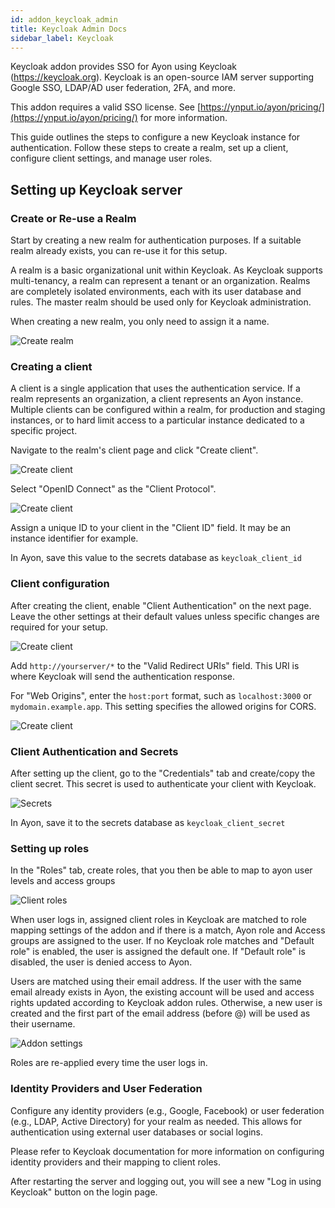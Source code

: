```yaml
---
id: addon_keycloak_admin
title: Keycloak Admin Docs
sidebar_label: Keycloak
---
```


Keycloak addon provides SSO for Ayon using Keycloak (https://keycloak.org). 
Keycloak is an open-source IAM server supporting Google SSO, LDAP/AD user federation, 2FA, and more.

This addon requires a valid SSO license. 
See [https://ynput.io/ayon/pricing/](https://ynput.io/ayon/pricing/) for more information.

This guide outlines the steps to configure a new Keycloak instance for authentication. 
Follow these steps to create a realm, set up a client, configure client settings, and manage user roles.

Setting up Keycloak server
--------------------------

### Create or Re-use a Realm

Start by creating a new realm for authentication purposes. If a suitable realm already exists, 
you can re-use it for this setup. 

A realm is a basic organizational unit within Keycloak. 
As Keycloak supports multi-tenancy, a realm can represent a tenant or an organization. 
Realms are completely isolated environments, each with its user database and rules. 
The master realm should be used only for Keycloak administration.

When creating a new realm, you only need to assign it a name.

![Create realm](assets/keycloak/keycloak-create-realm.png)

### Creating a client

A client is a single application that uses the authentication service. If a realm represents an organization, 
a client represents an Ayon instance. Multiple clients can be configured within a realm, 
for production and staging instances, or to hard limit access to a particular instance dedicated to a specific project.

Navigate to the realm's client page and click "Create client".

![Create client](assets/keycloak/keycloak-create-client-1.png)

Select "OpenID Connect" as the "Client Protocol".

![Create client](assets/keycloak/keycloak-create-client-2.png)

Assign a unique ID to your client in the "Client ID" field. It may be an instance identifier for example. 

In Ayon, save this value to the secrets database as `keycloak_client_id` 


### Client configuration

After creating the client, enable "Client Authentication" on the next page. 
Leave the other settings at their default values unless specific changes are required for your setup.

![Create client](assets/keycloak/keycloak-create-client-3.png)

Add `http://yourserver/*` to the "Valid Redirect URIs" field. 
This URI is where Keycloak will send the authentication response. 

For "Web Origins", enter the `host:port` format, such as `localhost:3000` or `mydomain.example.app`. 
This setting specifies the allowed origins for CORS.

![Create client](assets/keycloak/keycloak-create-client-4.png)


### Client Authentication and Secrets

After setting up the client, go to the "Credentials" tab and create/copy the client secret. 
This secret is used to authenticate your client with Keycloak. 

![Secrets](assets/keycloak/keycloak-client-sercret.png)

In Ayon, save it to the secrets database as `keycloak_client_secret`


### Setting up roles

In the "Roles" tab, create roles, that you then be able to map to ayon user levels and access groups

![Client roles](assets/keycloak/keycloak-roles.png)

When user logs in, assigned client roles in Keycloak are matched to role mapping settings of the addon 
and if there is a match, Ayon role and Access groups are assigned to the user. 
If no Keycloak role matches and "Default role" is enabled, the user is assigned the default one. 
If "Default role" is disabled, the user is denied access to Ayon.

Users are matched using their email address. If the user with the same email already exists in Ayon, 
the existing account will be used and access rights updated according to Keycloak addon rules. 
Otherwise, a new user is created and the first part of the email address (before @) will be used as their username.

![Addon settings](assets/keycloak/keycloak-addon-settings.png)

Roles are re-applied every time the user logs in.

### Identity Providers and User Federation

Configure any identity providers (e.g., Google, Facebook) or user federation (e.g., LDAP, Active Directory) 
for your realm as needed. This allows for authentication using external user databases or social logins.

Please refer to Keycloak documentation for more information on configuring 
identity providers and their mapping to client roles.


After restarting the server and logging out, you will see a new "Log in using Keycloak" button on the login page.
